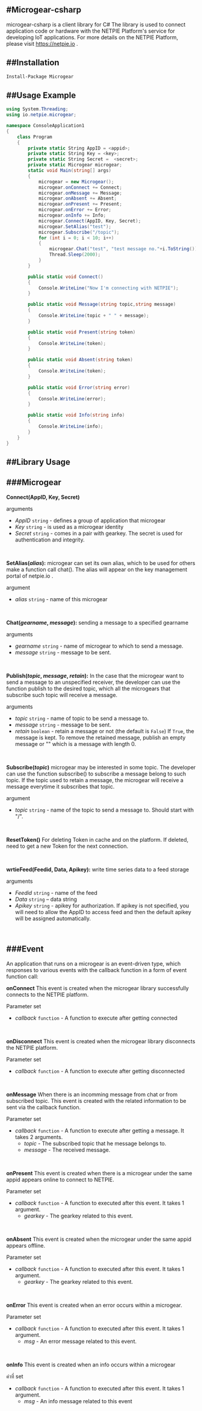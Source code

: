 #Microgear-csharp
-----------
microgear-csharp is a client library for  C#  The library is used to connect application code or hardware with the NETPIE Platform's service for developing IoT applications. For more details on the NETPIE Platform, please visit https://netpie.io . 



##Installation
-----------
```sh
Install-Package Microgear
```


##Usage Example
-----------
```C#
using System.Threading;
using io.netpie.microgear;

namespace ConsoleApplication1
{
    class Program
    {
        private static String AppID = <appid>;
        private static String Key = <key>;
        private static String Secret =  <secret>;
        private static Microgear microgear;
        static void Main(string[] args)
        {
            microgear = new Microgear();
            microgear.onConnect += Connect;
            microgear.onMessage += Message;
            microgear.onAbsent += Absent;
            microgear.onPresent += Present;
            microgear.onError += Error;
            microgear.onInfo += Info;
            microgear.Connect(AppID, Key, Secret);
            microgear.SetAlias("test");
            microgear.Subscribe("/topic");
            for (int i = 0; i < 10; i++)
            {
                microgear.Chat("test", "test message no."+i.ToString());
                Thread.Sleep(2000);
            }
        }

        public static void Connect()
        {
            Console.WriteLine("Now I'm connecting with NETPIE");
        }

        public static void Message(string topic,string message)
        {
            Console.WriteLine(topic + " " + message);
        }

        public static void Present(string token)
        {
            Console.WriteLine(token);
        }

        public static void Absent(string token)
        {
            Console.WriteLine(token);
        }

        public static void Error(string error)
        {
            Console.WriteLine(error);
        }

        public static void Info(string info)
        {
            Console.WriteLine(info);
        }
    }
}

```


##Library Usage
------------
###Microgear
---------------
**Connect(AppID, Key, Secret)**

arguments

 * *AppID* `string` - defines a group of application that microgear 
 * *Key* `string` -  is used as a microgear identity
 * *Secret* `string` - comes in a pair with gearkey. The secret is used for authentication and integrity. 

<br/>


**SetAlias(*alias*):** microgear can set its own alias, which to be used for others make a function call chat(). The alias will appear on the key management portal of netpie.io .

argument

* *alias* `string` - name of this microgear 

<br/>





**Chat(*gearname*, *message*):** sending a message to a specified gearname 

arguments

* *gearname* `string` - name of microgear to which to send a message. 
* *message* `string` - message to be sent.

<br/>






**Publish(*topic*, *message*, *retain*):** In the case that the microgear want to send a message to an unspecified receiver, the developer can use the function publish to the desired topic, which all the microgears that subscribe such topic will receive a message.

arguments

* *topic* `string` - name of topic to be send a message to. 
* *message* `string` - message to be sent.
* *retain* `boolean` - retain a message or not (the default is `False`) If `True`, the message is kept.  To remove the retained message, publish an empty message or  "" which is a message with length 0. 

<br/>




**Subscribe(*topic*)** microgear may be interested in some topic.  The developer can use the function subscribe() to subscribe a message belong to such topic. If the topic used to retain a message, the microgear will receive a message everytime it subscribes that topic.

argument

* *topic* `string` -  name of the topic to send a message to. Should start with "/". 



<br/>

**ResetToken()** For deleting Token in cache and on the platform. If deleted, need to get a new Token for the next connection.

<br/>

**wrtieFeed(Feedid, Data, Apikey):** write time series data to a feed storage

arguments

* *Feedid* `string` - name of the feed
* *Data* `string` – data string
* *Apikey* `string` - apikey for authorization. If apikey is not specified, you will need to allow the AppID to access feed and then the default apikey will be assigned automatically.

<br/>

###Event
---------------
An application that runs on a microgear is an event-driven type, which responses to various events with the callback function in a form of event function call:


**onConnect**  This event is created when the microgear library successfully connects to the NETPIE platform.

Parameter set

* *callback* `function` - A function to execute after getting connected


<br/>




**onDisconnect** This event is created when the microgear library disconnects the NETPIE platform.

Parameter set


* *callback* `function` - A function to execute after getting disconnected


<br/>




**onMessage** When there is an incomming message from chat or from subscribed topic. This event is created with the related information to be sent via the callback function.

Parameter set
* *callback* `function` - A function to execute after getting a message. It takes 2 arguments.
    * *topic* - The subscribed topic that he message belongs to. 
    * *message* - The received message.


<br/>


**onPresent** This event is created when there is a microgear under the same appid appears online to connect to NETPIE.

Parameter set


* *callback* `function` - A function to executed after this event. It takes 1 argument.
     * *gearkey* - The gearkey related to this event.


<br/>




**onAbsent** This event is created when the microgear under the same appid appears offline.

Parameter set


* *callback* `function` - A function to executed after this event. It takes 1 argument.
    * *gearkey* - The gearkey related to this event.


<br/>



**onError** This event is created when an error occurs within a microgear.

Parameter set


* *callback* `function` - A function to executed after this event. It takes 1 argument.
    * *msg* - An error message related to this event.


<br/>

**onInfo** This event is created when an info occurs within a microgear

ค่าที่ set


* *callback* `function` - A function to executed after this event. It takes 1 argument.
    * *msg* - An info message related to this event


<br/>